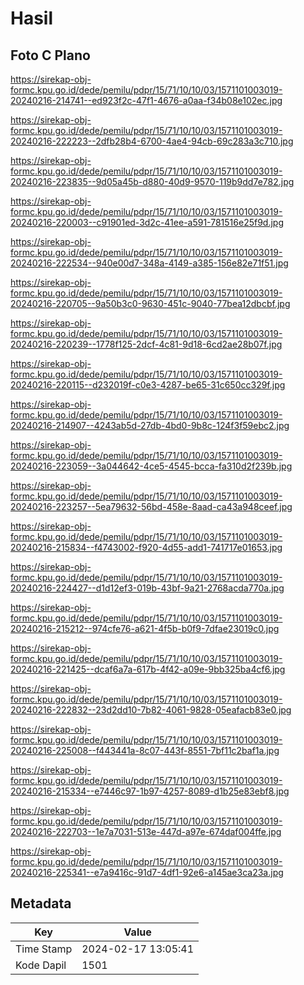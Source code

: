 # Hasil

## Foto C Plano

https://sirekap-obj-formc.kpu.go.id/dede/pemilu/pdpr/15/71/10/10/03/1571101003019-20240216-214741--ed923f2c-47f1-4676-a0aa-f34b08e102ec.jpg

https://sirekap-obj-formc.kpu.go.id/dede/pemilu/pdpr/15/71/10/10/03/1571101003019-20240216-222223--2dfb28b4-6700-4ae4-94cb-69c283a3c710.jpg

https://sirekap-obj-formc.kpu.go.id/dede/pemilu/pdpr/15/71/10/10/03/1571101003019-20240216-223835--9d05a45b-d880-40d9-9570-119b9dd7e782.jpg

https://sirekap-obj-formc.kpu.go.id/dede/pemilu/pdpr/15/71/10/10/03/1571101003019-20240216-220003--c91901ed-3d2c-41ee-a591-781516e25f9d.jpg

https://sirekap-obj-formc.kpu.go.id/dede/pemilu/pdpr/15/71/10/10/03/1571101003019-20240216-222534--940e00d7-348a-4149-a385-156e82e71f51.jpg

https://sirekap-obj-formc.kpu.go.id/dede/pemilu/pdpr/15/71/10/10/03/1571101003019-20240216-220705--9a50b3c0-9630-451c-9040-77bea12dbcbf.jpg

https://sirekap-obj-formc.kpu.go.id/dede/pemilu/pdpr/15/71/10/10/03/1571101003019-20240216-220239--1778f125-2dcf-4c81-9d18-6cd2ae28b07f.jpg

https://sirekap-obj-formc.kpu.go.id/dede/pemilu/pdpr/15/71/10/10/03/1571101003019-20240216-220115--d232019f-c0e3-4287-be65-31c650cc329f.jpg

https://sirekap-obj-formc.kpu.go.id/dede/pemilu/pdpr/15/71/10/10/03/1571101003019-20240216-214907--4243ab5d-27db-4bd0-9b8c-124f3f59ebc2.jpg

https://sirekap-obj-formc.kpu.go.id/dede/pemilu/pdpr/15/71/10/10/03/1571101003019-20240216-223059--3a044642-4ce5-4545-bcca-fa310d2f239b.jpg

https://sirekap-obj-formc.kpu.go.id/dede/pemilu/pdpr/15/71/10/10/03/1571101003019-20240216-223257--5ea79632-56bd-458e-8aad-ca43a948ceef.jpg

https://sirekap-obj-formc.kpu.go.id/dede/pemilu/pdpr/15/71/10/10/03/1571101003019-20240216-215834--f4743002-f920-4d55-add1-741717e01653.jpg

https://sirekap-obj-formc.kpu.go.id/dede/pemilu/pdpr/15/71/10/10/03/1571101003019-20240216-224427--d1d12ef3-019b-43bf-9a21-2768acda770a.jpg

https://sirekap-obj-formc.kpu.go.id/dede/pemilu/pdpr/15/71/10/10/03/1571101003019-20240216-215212--974cfe76-a621-4f5b-b0f9-7dfae23019c0.jpg

https://sirekap-obj-formc.kpu.go.id/dede/pemilu/pdpr/15/71/10/10/03/1571101003019-20240216-221425--dcaf6a7a-617b-4f42-a09e-9bb325ba4cf6.jpg

https://sirekap-obj-formc.kpu.go.id/dede/pemilu/pdpr/15/71/10/10/03/1571101003019-20240216-222832--23d2dd10-7b82-4061-9828-05eafacb83e0.jpg

https://sirekap-obj-formc.kpu.go.id/dede/pemilu/pdpr/15/71/10/10/03/1571101003019-20240216-225008--f443441a-8c07-443f-8551-7bf11c2baf1a.jpg

https://sirekap-obj-formc.kpu.go.id/dede/pemilu/pdpr/15/71/10/10/03/1571101003019-20240216-215334--e7446c97-1b97-4257-8089-d1b25e83ebf8.jpg

https://sirekap-obj-formc.kpu.go.id/dede/pemilu/pdpr/15/71/10/10/03/1571101003019-20240216-222703--1e7a7031-513e-447d-a97e-674daf004ffe.jpg

https://sirekap-obj-formc.kpu.go.id/dede/pemilu/pdpr/15/71/10/10/03/1571101003019-20240216-225341--e7a9416c-91d7-4df1-92e6-a145ae3ca23a.jpg


## Metadata

| Key        | Value               |
| ---------- | ------------------- |
| Time Stamp | 2024-02-17 13:05:41 |
| Kode Dapil | 1501                |



